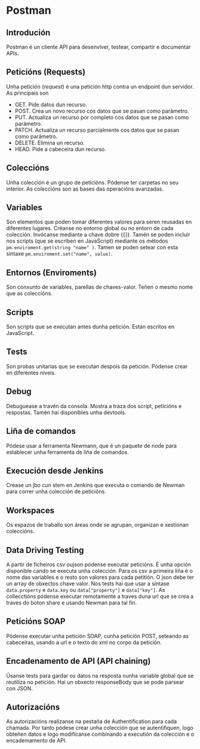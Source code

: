 # Postman

## Introdución

Postman é un cliente API para desenvlver, testear, compartir e documentar APIs.

## Peticións (Requests)

Unha petición (_request_) é una petición http contra un endpoint dun servidor. As principais son

- GET. Pide datos dun recurso.
- POST. Crea un novo recurso cos datos que se pasan como parámetro.
- PUT. Actualiza un recurso por completo cos datos que se pasan como parámetro.
- PATCH. Actualiza un recurso parcialmente cos datos que se pasan como parámetro.
- DELETE. Elimina un recurso.
- HEAD. Pide a cabeceira dun recurso.

## Coleccións

Unha colección é un grupo de peticións. Pódense ter carpetas no seu interior. As coleccións son as bases das operacións avanzadas.

## Variables

Son elementos que poden tomar diferentes valores para seren reusadas en diferentes lugares. Créanse no entorno global ou no entorn de cada colección. Invócanse mediante a chave dobre {{}}. Tamén se poden incluír nos scripts (que se escriben en JavaScript) mediante os métodos `pm.enviroment.get(string "name" )`. Tamen se poden setear con esta sintaxe `pm.enviroment.set("name", value)`.

## Entornos (Enviroments)

Son conxunto de variables, parellas de chaves-valor. Teñen o mesmo nome que as coleccións.

## Scripts

Son scripts que se executan antes dunha petición. Están escritos en JavaScript.

## Tests

Son probas unitarias que se executan despois da petición. Pódense crear en diferentes niveis.

## Debug

Debuguease a travén da consola. Mostra a traza dos script, peticións e respostas. Tamén hai disponibles unha devtools.

## Liña de comandos

Pódese usar a ferramenta Newmann, que é un paquete de node para establecer unha ferramenta de liña de comandos.

## Execución desde Jenkins

Crease un jbo cun stem en Jenkins que executa o comando de Newman para correr unha colección de peticións.

## Workspaces

Os espazos de traballo son áreas onde se agrupan, organizan e xestionan coleccións.

## Data Driving Testing

A partir de ficheiros csv oujson pódense executar peticións. É unha opción disponible cando se executa unha colección. Para os csv a primeira liña é o nome das variables e o resto son valores para cada petitión. O json debe ter un array de obxectos chave valor. Nos tests hai que usar a sintase `data.property` e `data.key` ou `data["property"]` e `data["key"]`. As collecctións pódense executar remotamente a traves duna url que se crea a traves do boton share e usando Newman para tal fin.

## Peticións SOAP

Pódense executar unha petición SOAP, cunha petición POST, seteando as cabeceiras, usando a url e o texto do xml no corpo da petición.

## Encadenamento de API (API chaining)

Úsanse tests para gardar os datos na resposta nunha variable global que se reutiliza no petición. Hai un obxecto responseBody que se pode parsear con JSON.

## Autorizacións

As autorizacións realízanse na pestaña de Authentification para cada chamada. Por tanto pódese crear unha colección que se autentifiquen, logo obteñen datos e logo modifícanse combinando a executión da colección e o encademamento de API.
